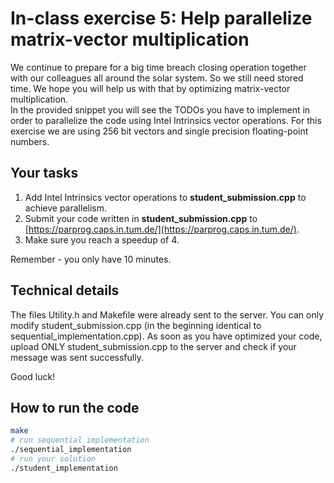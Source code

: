 # In-class exercise 5: Help parallelize matrix-vector multiplication
We continue to prepare for a big time breach closing operation together with our colleagues all around the solar system. So we still need stored time. We hope you will help us with that by optimizing matrix-vector multiplication.    
In the provided snippet you will see the TODOs you have to implement in order to parallelize the code using Intel Intrinsics vector operations. For this exercise we are using 256 bit vectors and single precision floating-point numbers.


## Your tasks
1. Add Intel Intrinsics vector operations to **student_submission.cpp** to achieve parallelism.
2. Submit your code written in **student_submission.cpp** to [https://parprog.caps.in.tum.de/](https://parprog.caps.in.tum.de/).
3. Make sure you reach a speedup of 4.

Remember - you only have 10 minutes.

## Technical details
The files Utility.h and Makefile were already sent to the server. You can only modify student_submission.cpp (in the beginning identical to sequential_implementation.cpp). As soon as you have optimized your code, upload ONLY student_submission.cpp to the server and check if your message was sent successfully.

Good luck! 

## How to run the code

```bash
make
# run sequential implementation
./sequential_implementation
# run your solution
./student_implementation
```
